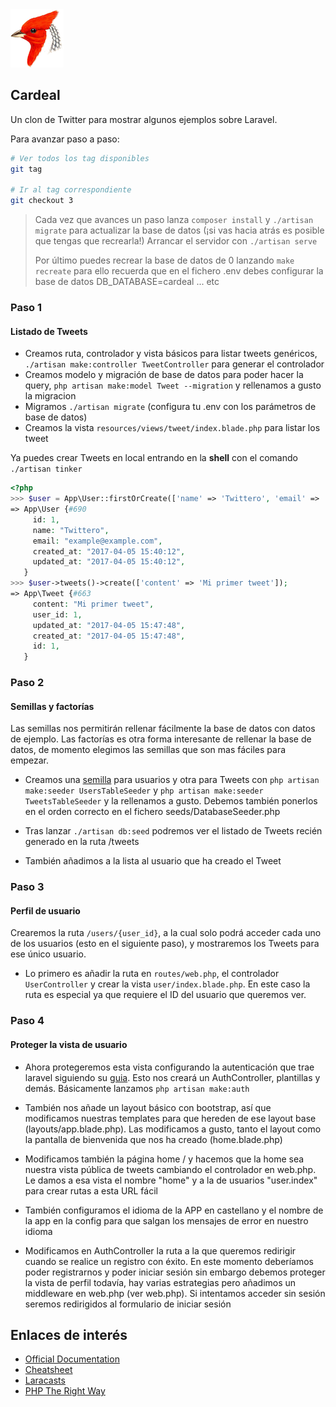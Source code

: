 <img src="resources/assets/cardeal.png">

## Cardeal

Un clon de Twitter para mostrar algunos ejemplos sobre Laravel.

Para avanzar paso a paso:

```bash
# Ver todos los tag disponibles
git tag

# Ir al tag correspondiente
git checkout 3
```

> Cada vez que avances un paso lanza ```composer install``` y ```./artisan migrate``` para actualizar la base de datos
> (¡si vas hacia atrás es posible que tengas que recrearla!)
> Arrancar el servidor  con ```./artisan serve```
>
> Por último puedes recrear la base de datos de 0 lanzando ```make recreate```
> para ello recuerda que en el fichero .env debes configurar la base de datos
> DB_DATABASE=cardeal ... etc

### Paso 1

#### Listado de Tweets

* Creamos ruta, controlador y vista básicos para listar tweets genéricos, ```./artisan make:controller TweetController``` para generar el controlador
* Creamos modelo y migración de base de datos para poder hacer la query, ```php artisan make:model Tweet --migration``` y rellenamos a gusto la migracion
* Migramos ```./artisan migrate``` (configura tu .env con los parámetros de base de datos)
* Creamos la vista ```resources/views/tweet/index.blade.php``` para listar los tweet

Ya puedes crear Tweets en local entrando en la **shell** con el comando ```./artisan tinker```

```php
<?php
>>> $user = App\User::firstOrCreate(['name' => 'Twittero', 'email' => 'example@example.com']);
=> App\User {#690
     id: 1,
     name: "Twittero",
     email: "example@example.com",
     created_at: "2017-04-05 15:40:12",
     updated_at: "2017-04-05 15:40:12",
   }
>>> $user->tweets()->create(['content' => 'Mi primer tweet']);
=> App\Tweet {#663
     content: "Mi primer tweet",
     user_id: 1,
     updated_at: "2017-04-05 15:47:48",
     created_at: "2017-04-05 15:47:48",
     id: 1,
   }
```

### Paso 2

#### Semillas y factorías

Las semillas nos permitirán rellenar fácilmente la base de datos con datos de ejemplo.
Las factorías es otra forma interesante de rellenar la base de datos, de momento elegimos las semillas que son mas fáciles para empezar.

* Creamos una [semilla](https://laravel.com/docs/5.4/seeding) para usuarios y otra para Tweets con ```php artisan make:seeder UsersTableSeeder``` y ```php artisan make:seeder TweetsTableSeeder``` y la rellenamos a gusto. Debemos también ponerlos en el orden correcto en el fichero  seeds/DatabaseSeeder.php

* Tras lanzar ```./artisan db:seed``` podremos ver el listado de Tweets recién generado en la ruta /tweets

* También añadimos a la lista al usuario que ha creado el Tweet

### Paso 3

#### Perfil de usuario

Crearemos la ruta ```/users/{user_id}```, a la cual solo podrá acceder cada uno de los usuarios (esto en el siguiente paso), y mostraremos los Tweets para ese único usuario.

* Lo primero es añadir la ruta en ```routes/web.php```, el controlador ```UserController``` y crear la vista ```user/index.blade.php```. En este caso la ruta es especial ya que requiere el ID del usuario que queremos ver.


### Paso 4

#### Proteger la vista de usuario

* Ahora protegeremos esta vista configurando la autenticación que trae laravel siguiendo su [guia](https://laravel.com/docs/5.4/authentication#authentication-quickstart). Esto nos creará un AuthController, plantillas y demás. Básicamente lanzamos ```php artisan make:auth```

* También nos añade un layout básico con bootstrap, así que modificamos nuestras templates para que hereden de ese layout base (layouts/app.blade.php). Las modificamos a gusto, tanto el layout como la pantalla de bienvenida que nos ha creado (home.blade.php)

* Modificamos también la página home / y hacemos que la home sea nuestra vista pública de tweets cambiando el controlador en web.php. Le damos a esa vista el nombre "home" y a la de usuarios "user.index" para crear rutas a esta URL fácil

* También configuramos el idioma de la APP en castellano y el nombre de la app en la config para que salgan los mensajes de error en nuestro idioma

* Modificamos en AuthController la ruta a la que queremos redirigir cuando se realice un registro con éxito. En este momento deberíamos poder registrarnos y poder iniciar sesión sin embargo debemos proteger la vista de perfil todavía, hay varias estrategias pero añadimos un middleware en web.php (ver web.php). Si intentamos acceder sin sesión seremos redirigidos al formulario de iniciar sesión


## Enlaces de interés

- [Official Documentation](https://laravel.com/docs)
- [Cheatsheet](http://cheats.jesse-obrien.ca/)
- [Laracasts](https://laracasts.com)
- [PHP The Right Way](http://www.phptherightway.com/)
